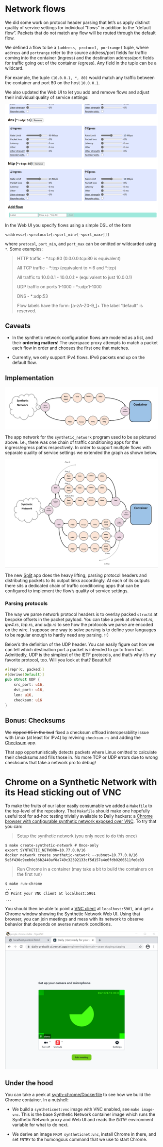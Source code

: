 # Network flows

We did some work on protocol header parsing that let’s us apply distinct
quality of service settings for individual “flows” in addition to the “default
flow”. Packets that do not match any flow will be routed through the default
flow.

We defined a flow to be a `(address, protocol, portrange)` tuple, where
`address` and `portrange` refer to the source address/port fields for traffic
coming into the container (ingress) and the destination address/port fields
for traffic going out of the container (egress). Any field in the tuple can be
a wildcard.

For example, the tuple `(10.0.0.1, *, 80)` would match any traffic between the
container and port 80 on the host `10.0.0.1`.

We also updated the Web UI to let you add and remove flows and adjust their
individual quality of service settings:

![Flow UI](flow-ui.png)

In the Web UI you specify flows using a simple DSL of the form

```
<address>[:<protocol>[:<port_min>[-<port_max>]]]
```
where `protocol`, `port_min`, and `port_max` can be omitted or wildcarded using
`*`. Some examples:

> HTTP traffic - *:tcp:80
> (0.0.0.0:tcp:80 is equivalent)
> 
> All TCP traffic  - *:tcp
> (equivalent to *:6 and *:tcp)
> 
> All traffic to 10.0.0.1 - 10.0.0.1:*
> (equivalent to just 10.0.0.1)
> 
> UDP traffic on ports 1-1000 - *:udp:1-1000
> 
> DNS - *:udp:53
> 
> Flow labels have the form: [a-zA-Z0-9_]+
> The label “default” is reserved.

## Caveats

- In the synthetic network configuration flows are modeled as a list, and their
  **ordering matters**! The userspace proxy attempts to match a packet each
  flow in order and chooses the first one that matches.
  
- Currently, we only support IPv4 flows. IPv6 packets end up on the default
  flow.
  
## Implementation

![Synthetic network sans flows](FlowsApps/page01.jpg)

The app network for the `synthetic_network` program used to be as pictured
above. I.e., there was one chain of traffic conditioning apps for the
ingress/egress paths respectively. In order to support multiple flows with
separate quality of service settings we extended the graph as shown below.

![Synthetic network with flows](FlowsApps/page02.jpg)

The new [Split](https://github.com/daily-co/synthetic-network/blob/main/rush/src/flow.rs#L16-L101)
app does the heavy lifting, parsing protocol headers and
distributing packets to its output links accordingly. At each of its outputs
there sits a dedicated chain of traffic conditioning apps that can be
configured to implement the flow’s quality of service settings.

### Parsing protocols

The way we parse network protocol headers is to overlay packed `struct`s at
bespoke offsets in the packet payload. You can take a peek at *ethernet.rs*,
*ipv4.rs*, *tcp.rs*, and *udp.rs* to see how the protocols we parse are encoded
on the wire. I suppose one way to solve parsing is to define your languages to
be regular enough to hardly need any parsing. :-)

Below’s the definition of the UDP header. You can easily figure out how we can
tell which destination port a packet is intended to go to from that.
Admittedly, UDP is the simplest of the IETF protocols, and that’s why it’s my
favorite protocol, too. Will you look at that? Beautiful!

```rust
#[repr(C, packed)]
#[derive(Default)]
pub struct UDP {
    src_port: u16,
    dst_port: u16,
    len: u16,
    checksum: u16
}
```

## Bonus: Checksums

We ~~nipped #5 in the bud~~ fixed a checksum offload interoperability issue with Linux (at least for IPv4) by reviving `checksum.rs` and adding the
[Checksum](https://github.com/daily-co/synthetic-network/blob/main/rush/src/offload.rs#L15-L96)
app.

That app opportunistically detects packets where Linux omitted to calculate
their checksums and fills those in. No more TCP or UDP errors due to wrong
checksums that take a network pro to debug!

# Chrome on a Synthetic Network with its Head sticking out of VNC

To make the fruits of our labor easily consumable we added a `Makefile` to the
top-level of the repository. That `Makefile` should make one hopefully useful
tool for ad-hoc testing trivially available to Daily hackers: a [Chrome browser
with configurable synthetic network exposed over
VNC](https://github.com/daily-co/synthetic-network#run-chrome-using-synthetic-network-in-vnc).
To try that you can:

> Setup the synthetic network (you only need to do this once)
```
$ make create-synthetic-network # Once-only
export SYNTHETIC_NETWORK=10.77.0.0/16
docker network create synthetic-network --subnet=10.77.0.0/16
5e5f430c9eeb6e36b2440af0a749c32392133cf5d157a4e6fdb0266511fe0e33
```

> Run Chrome in a container (may take a bit to build the containers on the
> first run)
```
$ make run-chrome
...
📺 Point your VNC client at localhost:5901
...
```

You should then be able to point a [VNC client](https://tigervnc.org/) at
`localhost:5901`, and get a Chrome window showing the Synthetic Network Web UI.
Using that browser, you can join meetings and mess with its network to observe
behavior that depends on averse network conditions.

![Chrome on a stick](chrome.png)

## Under the hood

You can take a peek at [synth-chrome/Dockerfile](https://github.com/daily-co/synthetic-network/blob/main/synth-chrome/Dockerfile)
to see how we build the Chrome container. In a nutshell:

- We build a `syntheticnet:vnc` image with VNC enabled, see `make image-vnc`.
  This is the base Synthetic Network container image which runs the Synthetic
  Network proxy and Web UI and reads the `ENTRY` environment variable for
  what to do next.
  
- We derive an image `FROM syntheticnet:vnc`, install Chrome in there, and set
  `ENTRY` to the humongous command that we use to start Chrome.
